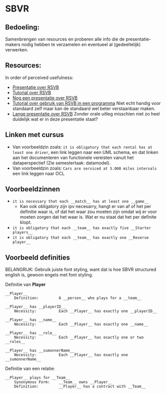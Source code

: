 # SBVR
## Bedoeling:
Samenbrengen van resources en proberen alle info die de presentatie-makers nodig hebben te verzamelen en eventueel al (gedeeltelijk) verwerken.

## Resources:
In order of perceived usefulness:
* [Presentatie over RSVB](http://knut.hinkelmann.ch/lectures/ISA2010/ISA-7-SBVR.pdf)
* [Tutorial over RSVB](http://www.kdmanalytics.com/sbvr/sbvr_intro_1.html)
* [Nog een presentatie over RSVB](http://www.buildingbusinesscapability.com/presentations/2014/1658.pdf)
* [Tutorial over gebruik van RSVB in een programma](http://loki.ia.agh.edu.pl/wiki/docs:sbvr-tutorial) Niet echt handig voor standaard zelf maar kan de standaard wel beter verstaanbaar maken.
* [Lange presentatie over RSVB](http://www.businesssemantics.com/Resources/How_SBVR_Adds_Knowledge_Richness_to_ISO_TC_37_Terminology_Standards.pdf) Zonder orale uitleg misschien niet zo heel duidelijk wat er in deze presentatie staat?

## Linken met cursus
* Van voorbeeldzin zoals: `it is obligatory that each rental has at least one driver`, een link leggen naar een UML schema, en dat linken aan het documenteren van functionele vereisten vanuit het dataperspectief (Zie semestertaak: datamodel).
* Van voorbeeldzin zoals: `Cars are serviced at 5.000 miles intervals` een link leggen naar OCL

## Voorbeeldzinnen
* `it is necessary that each __match__ has at least one __game__`
  * Kan ook obligatory zijn ipv necesarry, hangt er van af of het per definitie waar is, of dat het waar zou moeten zijn omdat wij er voor moeten zorgen dat het waar is. Wat er nu staat dat het per definite klopt.
* `it is obligatory that each __team__ has exactly five __Starter players__`
* `it is obligatory that each __team__ has exactly one __Reserve player__`


## Voorbeeld definities
BELANGRIJK: Gebruik juiste font styling, want dat is hoe SBVR structured english is, gewoon engels met font styling.


Definitie van __Player__

```
__Player__
    Definition:         A __person__ who plays for a __team__

__Player__ has __playerID__
    Necessity:          Each __Player__ has exactly one __playerID__
    
__Player__ has __name__
    Necessity:          Each __Player__ has exactly one __name__
    
__Player__ has __role__
    Necessity:          Each __Player__ has exactly one or two __roles__
    
__Player__ has __sumonnerName__
    Necessity:          Each __Player__ has exactly one __sumonnerName__
```

Definitie van een relatie:
    
```    
__Player__ plays for __Team__
    Synonymous Form:    __Team__ owns __Player__
    Definition:         __Player__ has a contract with __Team__

```
